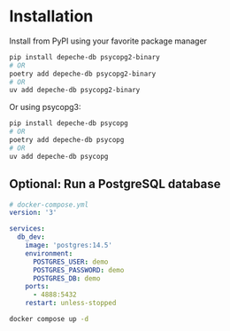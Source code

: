 # Installation

Install from PyPI using your favorite package manager

```bash
pip install depeche-db psycopg2-binary
# OR
poetry add depeche-db psycopg2-binary
# OR
uv add depeche-db psycopg2-binary 
```


Or using psycopg3:

```bash
pip install depeche-db psycopg
# OR
poetry add depeche-db psycopg
# OR
uv add depeche-db psycopg
```


## Optional: Run a PostgreSQL database


```yaml
# docker-compose.yml
version: '3'

services:
  db_dev:
    image: 'postgres:14.5'
    environment:
      POSTGRES_USER: demo
      POSTGRES_PASSWORD: demo
      POSTGRES_DB: demo
    ports:
      - 4888:5432
    restart: unless-stopped
```

```bash
docker compose up -d
```
